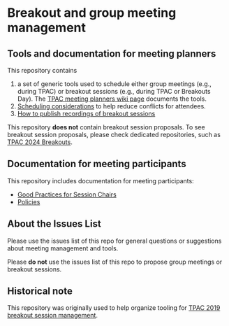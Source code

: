 # Breakout and group meeting management

## Tools and documentation for meeting planners

This repository contains 
1. a set of generic tools used to schedule either group meetings (e.g., during TPAC) or breakout sessions (e.g., during TPAC or Breakouts Day). The [TPAC meeting planners wiki page](https://github.com/w3c/tpac-breakouts/wiki/For-TPAC-Meeting-Planners) documents the tools.
2. [Scheduling considerations](https://github.com/w3c/tpac-breakouts/wiki/Scheduling-considerations) to help reduce conflicts for attendees.
3. [How to publish recordings of breakout sessions](https://github.com/w3c/tpac-breakouts/wiki/How-to-publish-recordings-of-breakout-sessions)

This repository **does not** contain breakout session proposals. To see breakout session proposals, please check dedicated repositories, such as [TPAC 2024 Breakouts](https://github.com/w3c/tpac2024-breakouts/blob/main/README.md).

## Documentation for meeting participants

This repository includes documentation for meeting participants:

* [Good Practices for Session Chairs](https://github.com/w3c/tpac-breakouts/wiki/Policies)
* [Policies](https://github.com/w3c/tpac-breakouts/wiki/Policies)

## About the Issues List

Please use the issues list of this repo for general questions or suggestions about meeting management and tools.

Please **do not** use the issues list of this repo to propose group meetings or breakout sessions.

## Historical note

This repository was originally used to help organize tooling for [TPAC 2019 breakout session management](https://w3c.github.io/tpac-breakouts/).

